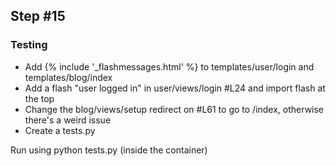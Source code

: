 ## Step #15

### Testing
- Add {% include '_flashmessages.html' %} to templates/user/login and templates/blog/index
- Add a flash "user logged in" in user/views/login #L24 and import flash at the top
- Change the blog/views/setup redirect on #L61 to go to /index, otherwise there's a weird issue
- Create a tests.py

Run using python tests.py (inside the container)
